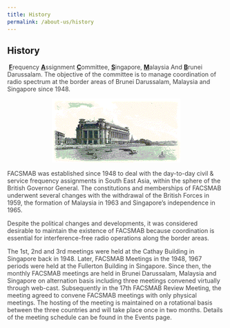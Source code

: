 ```yaml
---
title: History
permalink: /about-us/history
---
```

<div class="section-content">
   <h2>History</h2>
   <p><span style="color: #3f3f3f;">&nbsp;</span><span style="text-decoration: underline;"><strong style="background: transparent; margin: 0px; padding: 0px; border: 0px;">F</strong></span><span style="color: #3f3f3f;">requency&nbsp;</span><span style="text-decoration: underline;"><strong style="background: transparent; margin: 0px; padding: 0px; border: 0px;">A</strong></span><span style="color: #3f3f3f;">ssignment&nbsp;</span><span style="text-decoration: underline;"><strong style="background: transparent; margin: 0px; padding: 0px; border: 0px;">C</strong></span><span style="color: #3f3f3f;">ommittee,&nbsp;</span><span style="text-decoration: underline;"><strong style="background: transparent; margin: 0px; padding: 0px; border: 0px;">S</strong></span><span style="color: #3f3f3f;">ingapore,&nbsp;</span><span style="text-decoration: underline;"><strong style="background: transparent; margin: 0px; padding: 0px; border: 0px;">M</strong></span><span style="color: #3f3f3f;">alaysia And&nbsp;</span><span style="text-decoration: underline;"><strong style="background: transparent; margin: 0px; padding: 0px; border: 0px;">B</strong></span><span style="color: #3f3f3f;">runei Darussalam. The objective of the committee is to manage coordination of radio spectrum at the border areas of Brunei Darussalam, Malaysia and Singapore since 1948.</span></p>
   <p style="text-align: center;"><span style="color: #3f3f3f;"><img alt="history" src="/assets/images/FACSMAB-History-Picture.gif" style="text-align: center; height: 148px; width: 298px;"></span></p>
   <p class="default-content" style="color: #3f3f3f; margin-right: 0px; margin-bottom: 0px; margin-left: 0px; padding: 0px 0px 1em; border: 0px;">FACSMAB was established since 1948 to deal with the day-to-day civil &amp; service frequency assignments in South East Asia, within the sphere of the British Governor General. The constitutions and memberships of FACSMAB underwent several changes with the withdrawal of the British Forces in 1959, the formation of Malaysia in 1963 and Singapore’s independence in 1965.</p>
   <p class="default-content" style="color: #3f3f3f; margin: 0px; padding: 0px 0px 1em; border: 0px;">Despite the political changes and developments, it was considered desirable to maintain the existence of FACSMAB because coordination is essential for interference-free radio operations along the border areas.</p>
   <p class="default-content" style="color: #3f3f3f; margin-top: 0px; margin-right: 0px; margin-left: 0px; padding: 0px; border: 0px;">The 1st, 2nd and 3rd meetings were held at the Cathay Building in Singapore back in 1948. Later, FACSMAB Meetings in the 1948, 1967 periods were held at the Fullerton Building in Singapore. Since then, the monthly FACSMAB meetings are held in Brunei Darussalam, Malaysia and Singapore on alternation basis including three meetings convened virtually through web-cast. Subsequently in the 17th FACSMAB Review Meeting, the meeting agreed to convene FACSMAB meetings with only physical meetings. The hosting of the meeting is maintained on a rotational basis between the three countries and will take place once in two months. Details of the meeting schedule can be found in the Events page.</p>
</div>